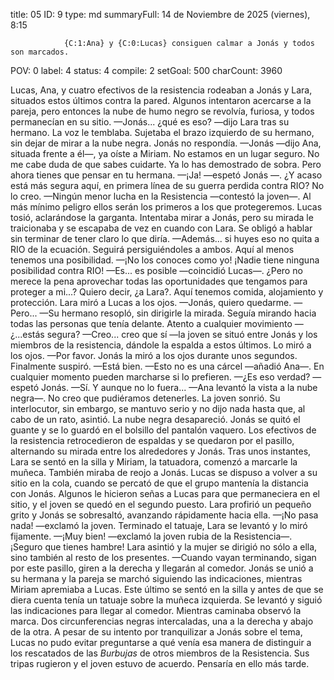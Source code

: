 title:          05
ID:             9
type:           md
summaryFull:    14 de Noviembre de 2025 (viernes), 8:15
                
                {C:1:Ana} y {C:0:Lucas} consiguen calmar a Jonás y todos son marcados.
POV:            0
label:          4
status:         4
compile:        2
setGoal:        500
charCount:      3960


Lucas, Ana, y cuatro efectivos de la resistencia rodeaban a Jonás y Lara, situados estos últimos contra la pared. Algunos intentaron acercarse a la pareja, pero entonces la nube de humo negro se revolvía, furiosa, y todos permanecían en su sitio.
—Jonás... ¿qué es eso? —dijo Lara tras su hermano.
La voz le temblaba. Sujetaba el brazo izquierdo de su hermano, sin dejar de mirar a la nube negra.
Jonás no respondía.
—Jonás —dijo Ana, situada frente a él—, ya oíste a Miriam. No estamos en un lugar seguro. No me cabe duda de que sabes cuidarte. Ya lo has demostrado de sobra. Pero ahora tienes que pensar en tu hermana.
—¡Ja! —espetó Jonás —. ¿Y acaso está más segura aquí, en primera línea de su guerra perdida contra RIO? No lo creo.
—Ningún menor lucha en la Resistencia —contestó la joven—. Al más mínimo peligro ellos serán los primeros a los que protegeremos.
Lucas tosió, aclarándose la garganta. Intentaba mirar a Jonás, pero su mirada le traicionaba y se escapaba de vez en cuando con Lara. Se obligó a hablar sin terminar de tener claro lo que diría.
—Además... si huyes eso no quita a RIO de la ecuación. Seguirá persiguiéndoles a ambos. Aquí al menos tenemos una posibilidad.
—¡No los conoces como yo! ¡Nadie tiene ninguna posibilidad contra RIO!
—Es... es posible —coincidió Lucas—. ¿Pero no merece la pena aprovechar todas las oportunidades que tengamos para proteger a mi...? Quiero decir, ¿a Lara?. Aquí tenemos comida, alojamiento y protección.
Lara miró a Lucas a los ojos.
—Jonás, quiero quedarme.
—Pero... —Su hermano resopló, sin dirigirle la mirada. Seguía mirando hacia todas las personas que tenía delante. Atento a cualquier movimiento — ¿...estás segura?
—Creo... creo que sí —la joven se situó entre Jonás y los miembros de la resistencia, dándole la espalda a estos últimos. Lo miró a los ojos. —Por favor.
Jonás la miró a los ojos durante unos segundos. Finalmente suspiró.
—Está bien.
—Esto no es una cárcel —añadió Ana—. En cualquier momento pueden marcharse si lo prefieren.
—¿Es eso verdad? —espetó Jonás.
—Sí. Y aunque no lo fuera... —Ana levantó la vista a la nube negra—. No creo que pudiéramos detenerles.
La joven sonrió. Su interlocutor, sin embargo, se mantuvo serio y no dijo nada hasta que, al cabo de un rato, asintió.
La nube negra desapareció. Jonás se quitó el guante y se lo guardó en el bolsillo del pantalón vaquero. Los efectivos de la resistencia retrocedieron de espaldas y se quedaron por el pasillo, alternando su mirada entre los alrededores y Jonás.
Tras unos instantes, Lara se sentó en la silla y Miriam, la tatuadora, comenzó a marcarle la muñeca. También miraba de reojo a Jonás.
Lucas se dispuso a volver a su sitio en la cola, cuando se percató de que el grupo mantenía la distancia con Jonás.  Algunos le hicieron señas a Lucas para que permaneciera en el sitio, y el joven se quedó en el segundo puesto.
Lara profirió un pequeño grito y Jonás se sobresaltó, avanzando rápidamente hacia ella.
—¡No pasa nada! —exclamó la joven.
Terminado el tatuaje, Lara se levantó y lo miró fijamente.
—¡Muy bien! —exclamó la joven rubia de la Resistencia—. ¡Seguro que tienes hambre!
Lara asintió y la mujer se dirigió no sólo a ella, sino también al resto de los presentes.
—Cuando vayan terminando, sigan por este pasillo, giren a la derecha y llegarán al comedor.
Jonás se unió a su hermana y la pareja se marchó siguiendo las indicaciones, mientras Miriam apremiaba a Lucas. Este último se sentó en la silla y antes de que se diera cuenta tenía un tatuaje sobre la muñeca izquierda.
Se levantó y siguió las indicaciones para llegar al comedor. Mientras caminaba observó la marca. Dos circunferencias negras intercaladas, una a la derecha y abajo de la otra.
A pesar de su intento por tranquilizar a Jonás sobre el tema, Lucas no pudo evitar preguntarse a qué venía esa manera de distinguir a los rescatados de las *Burbujas* de otros miembros de la Resistencia.
Sus tripas rugieron y el joven estuvo de acuerdo. Pensaría en ello más tarde.